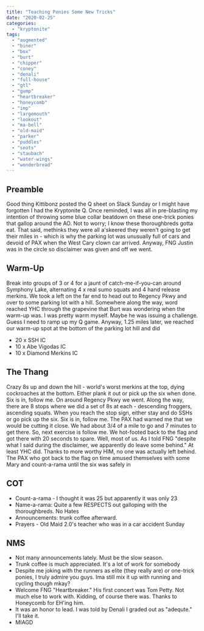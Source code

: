 ```yaml
---
title: "Teaching Ponies Some New Tricks"
date: "2020-02-25"
categories: 
  - "kryptonite"
tags: 
  - "augmented"
  - "biner"
  - "box"
  - "burt"
  - "chipper"
  - "coney"
  - "denali"
  - "full-house"
  - "gtl"
  - "gump"
  - "heartbreaker"
  - "honeycomb"
  - "imp"
  - "largemouth"
  - "lookout"
  - "ma-bell"
  - "old-maid"
  - "parker"
  - "puddles"
  - "snots"
  - "staubach"
  - "water-wings"
  - "wonderbread"
---
```


## Preamble

Good thing Kittibonz posted the Q sheet on Slack Sunday or I might have forgotten I had the Kryptonite Q. Once reminded, I was all in pre-blasting my intention of throwing some blue collar beatdown on these one-trick ponies that gallop around the AO. Not to worry; I know these thoroughbreds gotta eat. That said, methinks they were all a'skeered they weren't going to get their miles in - which is why the parking lot was unusually full of cars and devoid of PAX when the West Cary clown car arrived. Anyway, FNG Justin was in the circle so disclaimer was given and off we went.

## Warm-Up

Break into groups of 3 or 4 for a jaunt of catch-me-if-you-can around Symphony Lake, alternating 4 x real sumo squats and 4 hand release merkins. We took a left on the far end to head out to Regency Pkwy and over to some parking lot with a hill. Somewhere along the way, word reached YHC through the grapevine that Burt was wondering when the warm-up was. I was pretty warm myself. Maybe he was issuing a challenge. Guess I need to ramp up my Q game. Anyway, 1.25 miles later, we reached our warm-up spot at the bottom of the parking lot hill and did

- 20 x SSH IC
- 10 x Abe Vigodas IC
- 10 x Diamond Merkins IC

## The Thang

Crazy 8s up and down the hill - world's worst merkins at the top, dying cockroaches at the bottom. Either plank it out or pick up the six when done. Six is in, follow me. On around Regency Pkwy we went. Along the way, there are 8 stops where we did a set of 8s at each - descending froggers, ascending squats. When you reach the stop sign, either stay and do SSHs or go pick up the six. Six is in, follow me. The PAX had warned me that we would be cutting it close. We had about 3/4 of a mile to go and 7 minutes to get there. So, next exercise is follow me. We hot-footed back to the flag and got there with 20 seconds to spare. Well, most of us. As I told FNG "despite what I said during the disclaimer, we apparently do leave some behind." At least YHC did. Thanks to more worthy HIM, no one was actually left behind. The PAX who got back to the flag on time amused themselves with some Mary and count-a-rama until the six was safely in

## COT

- Count-a-rama - I thought it was 25 but apparently it was only 23
- Name-a-rama: Quite a few RESPECTS out galloping with the thoroughbreds. No Hates
- Announcements: trunk coffee afterward.
- Prayers - Old Maid 2.0's teacher who was in a car accident Sunday

## NMS

- Not many announcements lately. Must be the slow season.
- Trunk coffee is much appreciated. It's a lot of work for somebody
- Despite me joking with the runners as elite (they really are) or one-trick ponies, I truly admire you guys. Ima still mix it up with running and cycling though mkay?
- Welcome FNG "Heartbreaker." His first concert was Tom Petty. Not much else to work with. Kidding, of course there was. Thanks to Honeycomb for EH'ing him.
- It was an honor to lead. I was told by Denali I graded out as "adequte." I'll take it.
- MIAGD
